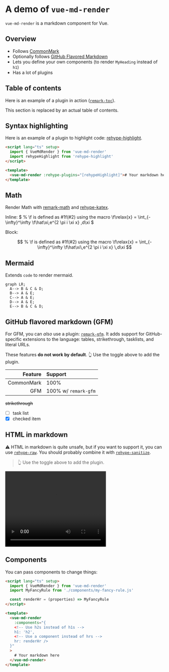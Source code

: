 # A demo of `vue-md-render`

`vue-md-render` is a markdown component for Vue.

## Overview

- Follows [CommonMark](https://commonmark.org)
- Optionally follows [GitHub Flavored Markdown](https://github.github.com/gfm/)
- Lets you define your own components (to render `MyHeading` instead of `h1`)
- Has a lot of plugins

## Table of contents

Here is an example of a plugin in action ([`remark-toc`](https://github.com/remarkjs/remark-toc)).

This section is replaced by an actual table of contents.

## Syntax highlighting

Here is an example of a plugin to highlight code: [rehype-highlight](https://github.com/rehypejs/rehype-highlight).


```html
<script lang="ts" setup>
  import { VueMdRender } from 'vue-md-render'
  import rehypeHighlight from 'rehype-highlight'
</script>

<template>
  <vue-md-render :rehype-plugins="[rehypeHighlight]"># Your markdown here</vue-md-render>
</template>
```

## Math

Render Math with [remark-math](https://github.com/remarkjs/remark-math)
and [rehype-katex](https://github.com/remarkjs/remark-math/tree/main/packages/rehype-katex).

Inline: $
% \f is defined as #1f(#2) using the macro
\f\relax{x} = \int_{-\infty}^\infty
\f\hat\xi\,e^{2 \pi i \xi x}
\,d\xi
$

Block:

$$
% \f is defined as #1f(#2) using the macro
\f\relax{x} = \int_{-\infty}^\infty
\f\hat\xi\,e^{2 \pi i \xi x}
\,d\xi
$$

## Mermaid

Extends `code` to render mermaid.

```mermaid
graph LR;
  A--> B & C & D;
  B--> A & E;
  C--> A & E;
  D--> A & E;
  E--> B & C & D;
```

## GitHub flavored markdown (GFM)

For GFM, you can _also_ use a plugin:
[`remark-gfm`](https://github.com/remarkjs/remark-gfm).
It adds support for GitHub-specific extensions to the language:
tables, strikethrough, tasklists, and literal URLs.

These features **do not work by default**.
👆 Use the toggle above to add the plugin.

|    Feature | Support              |
| ---------: | :------------------- |
| CommonMark | 100%                 |
|        GFM | 100% w/ `remark-gfm` |

~~strikethrough~~

- [ ] task list
- [x] checked item

## HTML in markdown

⚠️ HTML in markdown is quite unsafe, but if you want to support it, you can
use [`rehype-raw`](https://github.com/rehypejs/rehype-raw).
You should probably combine it with
[`rehype-sanitize`](https://github.com/rehypejs/rehype-sanitize).

<blockquote>
  👆 Use the toggle above to add the plugin.
</blockquote>

<video width="320" height="240" controls>
  <source src="http://techslides.com/demos/sample-videos/small.mp4" type="video/mp4">
</video>

## Components

You can pass components to change things:

```html
<script lang="ts" setup>
  import { VueMdRender } from 'vue-md-render'
  import MyFancyRule from './components/my-fancy-rule.js'

  const renderHr = (properties) => MyFancyRule
</script>

<template>
  <vue-md-render
    :components="{
    <!-- Use h2s instead of h1s -->
    h1: 'h2',
    <!-- Use a component instead of hrs -->
    hr: renderHr />
  }"
  >
    # Your markdown here
  </vue-md-render>
</template>
```
